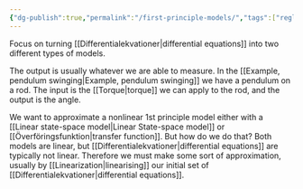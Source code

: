 ```yaml
---
{"dg-publish":true,"permalink":"/first-principle-models/","tags":["reglerteknik"]}
---
```


Focus on turning [[Differentialekvationer\|differential equations]] into two different types of models.

The output is usually whatever we are able to measure. In the [[Example, pendulum swinging\|Example, pendulum swinging]] we have a pendulum on a rod. The input is the [[Torque\|torque]] we can apply to the rod, and the output is the angle.

We want to approximate a nonlinear 1st principle model either with a [[Linear state-space model\|Linear State-space model]] or [[Överföringsfunktion\|transfer function]]. But how do we do that? Both models are linear, but [[Differentialekvationer\|differential equations]] are typically not linear. Therefore we must make some sort of approximation, usually by [[Linearization\|linearising]] our initial set of [[Differentialekvationer\|differential equations]].
